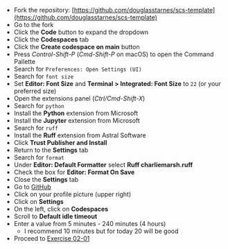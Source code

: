 * Fork the repository: [https://github.com/douglasstarnes/scs-template](https://github.com/douglasstarnes/scs-template)
* Go to the fork
* Click the **Code** button to expand the dropdown
* Click the **Codespaces** tab
* Click the **Create codespace on main** button
* Press *Control-Shift-P* (*Cmd-Shift-P* on macOS) to open the Command Pallette
* Search for `Preferences: Open Settings (UI)`
* Search for `font size`
* Set **Editor: Font Size** and **Terminal > Integrated: Font Size** to `22` (or your preferred size)
* Open the extensions panel (*Ctrl/Cmd-Shift-X*)
* Search for `python`
* Install the **Python** extension from Microsoft
* Install the **Jupyter** extension from Microsoft
* Search for `ruff`
* Install the **Ruff** extension from Astral Software
* Click **Trust Publisher and Install**
* Return to the **Settings** tab
* Search for `format`
* Under **Editor: Default Formatter** select **Ruff charliemarsh.ruff**
* Check the box for **Editor: Format On Save**
* Close the **Settings** tab
* Go to [GitHub](https://github.com/)
* Click on your profile picture (upper right)
* Click on **Settings**
* On the left, click on **Codespaces**
* Scroll to **Default idle timeout**
* Enter a value from 5 minutes - 240 minutes (4 hours)
  * I recommend 10 minutes but for today 20 will be good
* Proceed to [Exercise 02-01](https://github.com/)